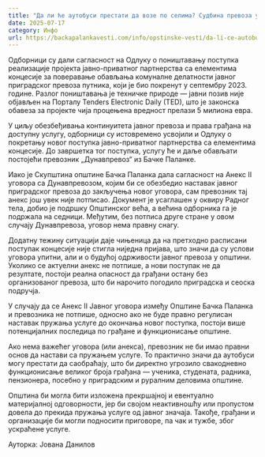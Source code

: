```yaml
---
title: "Да ли ће аутобуси престати да возе по селима? Судбина превоза у рукама Општине (ВИДЕО)"
date: 2025-07-17
category: Инфо
url: https://backapalankavesti.com/info/opstinske-vesti/da-li-ce-autobusi-prestati-da-voze-po-selima-sudbina-prevoza-u-rukama-opstine-video/
---
```


Одборници су дали сагласност на Одлуку о поништавању поступка реализације пројекта јавно-приватног партнерства са елементима концесије за поверавање обављања комуналне делатности јавног приградског превоза путника, који је био покренут у септембру 2023. године. Разлог поништавања је техничке природе — јавни позив није објављен на Порталу Tenders Electronic Daily (TED), што је законска обавеза за пројекте чија процењена вредност прелази 5 милиона евра.

У циљу обезбеђивања континуитета јавног превоза и права грађана на доступну услугу, одборници су истовремено усвојили и Одлуку о покретању новог поступка јавно-приватног партнерства са елементима концесије. До завршетка тог поступка, услугу ће и даље обављати постојећи превозник „Дунавпревоз“ из Бачке Паланке.

Иако је Скупштина општине Бачка Паланка дала сагласност на Анекс II уговора са Дунавпревозом, којим би се обезбедио наставак јавног приградског превоза до закључења новог уговора, сам превозник тај анекс још увек није потписао. Документ је усаглашен у оквиру Радног тела, добио је подршку Општинског већа, а већина одборника га је подржала на седници. Међутим, без потписа друге стране у овом случају Дунавпревоза, уговор нема правну снагу.

Додатну тежину ситуацији даје чињеница да на претходно расписани поступак концесије није стигла ниједна пријава, што значи да су услови уговора упитни, али и о будућој одрживости јавног превоза у општини. Уколико се актуелни анекс не потпише, а нови поступак не да резултате, постоји реална опасност да грађани остану без организованог превоза, што би нарочито погодило приградска и сеоска подручја.

У случају да се Анекс II Јавног уговора између Општине Бачка Паланка и превозника не потпише, односно ако не буде правно регулисан наставак пружања услуге до окончања новог поступка, постоји више потенцијалних последица по грађане и функционисање општине.

Ако нема важећег уговора (или анекса), превозник не би имао правни основ да настави са пружањем услуге. То практично значи да аутобуси могу престати да саобраћају, што би директно угрозило свакодневно функционисање великог броја грађана — ученика, студената, радника, пензионера, посебно у приградским и руралним деловима општине.

Општина би могла бити изложена прекршајној и евентуално материјалној одговорности, јер би својом неактивношћу или пропустом довела до прекида пружања услуге од јавног значаја. Такође, грађани и организације би могли подносити приговоре, па чак и тужбе, због ускраћене услуге.

Ауторка: Јована Данилов
